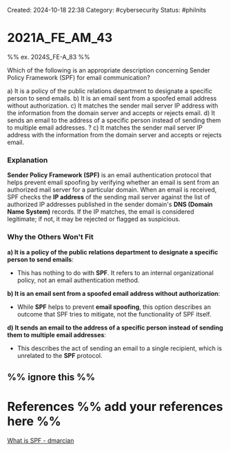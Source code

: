 Created: 2024-10-18 22:38
Category: #cybersecurity 
Status: #philnits



# 2021A_FE_AM_43

%% ex. 2024S_FE-A_83 %%

Which of the following is an appropriate description concerning Sender Policy Framework (SPF) for email communication?

a) It is a policy of the public relations department to designate a specific person to send emails. 
b) It is an email sent from a spoofed email address without authorization. 
c) It matches the sender mail server IP address with the information from the domain server and accepts or rejects email. 
d) It sends an email to the address of a specific person instead of sending them to multiple email addresses.
? 
c) It matches the sender mail server IP address with the information from the domain server and accepts or rejects email. 
### Explanation

**Sender Policy Framework (SPF)** is an email authentication protocol that helps prevent email spoofing by verifying whether an email is sent from an authorized mail server for a particular domain. When an email is received, SPF checks the **IP address** of the sending mail server against the list of authorized IP addresses published in the sender domain's **DNS (Domain Name System)** records. If the IP matches, the email is considered legitimate; if not, it may be rejected or flagged as suspicious.
### Why the Others Won't Fit

**a) It is a policy of the public relations department to designate a specific person to send emails**:

- This has nothing to do with **SPF**. It refers to an internal organizational policy, not an email authentication method.

**b) It is an email sent from a spoofed email address without authorization**:

- While **SPF** helps to prevent **email spoofing**, this option describes an outcome that SPF tries to mitigate, not the functionality of SPF itself.

**d) It sends an email to the address of a specific person instead of sending them to multiple email addresses**:

- This describes the act of sending an email to a single recipient, which is unrelated to the **SPF** protocol.





%% ignore this %%
---









# References %% add your references here %%
[What is SPF - dmarcian](https://dmarcian.com/what-is-spf/)
